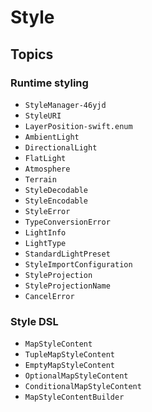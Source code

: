 # Style

## Topics

### Runtime styling

- ``StyleManager-46yjd``
- ``StyleURI``
- ``LayerPosition-swift.enum``
- ``AmbientLight``
- ``DirectionalLight``
- ``FlatLight``
- ``Atmosphere``
- ``Terrain``
- ``StyleDecodable``
- ``StyleEncodable``
- ``StyleError``
- ``TypeConversionError``
- ``LightInfo``
- ``LightType``
- ``StandardLightPreset``
- ``StyleImportConfiguration``
- ``StyleProjection``
- ``StyleProjectionName``
- ``CancelError``

### Style DSL

- ``MapStyleContent``
- ``TupleMapStyleContent``
- ``EmptyMapStyleContent``
- ``OptionalMapStyleContent``
- ``ConditionalMapStyleContent``
- ``MapStyleContentBuilder``
